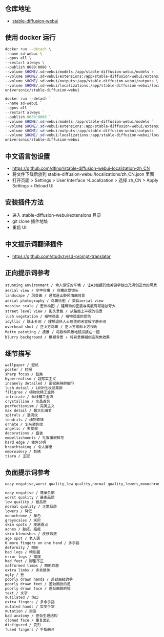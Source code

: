 ## 仓库地址
 - [stable-diffusion-webui](https://github.com/AUTOMATIC1111/stable-diffusion-webui)
## 使用 docker 运行
```bash
docker run --detach \
--name sd-webui \
--gpus all \
--restart always \
--publish 8080:8080 \
--volume $HOME/.sd-webui/models:/app/stable-diffusion-webui/models \
--volume $HOME/.sd-webui/extensions:/app/stable-diffusion-webui/extensions \
--volume $HOME/.sd-webui/outputs:/app/stable-diffusion-webui/outputs \
--volume $HOME/.sd-webui/localizations:/app/stable-diffusion-webui/localizations \
universonic/stable-diffusion-webui
```
```powershell
docker run --detach `
--name sd-webui `
--gpus all `
--restart always `
--publish 8080:8080 `
--volume $HOME/.sd-webui/models:/app/stable-diffusion-webui/models `
--volume $HOME/.sd-webui/extensions:/app/stable-diffusion-webui/extensions `
--volume $HOME/.sd-webui/outputs:/app/stable-diffusion-webui/outputs `
--volume $HOME/.sd-webui/localizations:/app/stable-diffusion-webui/localizations `
universonic/stable-diffusion-webui
```

## 中文语言包设置
- https://github.com/dtlnor/stable-diffusion-webui-localization-zh_CN
- 将文件下载后放到 stable-diffusion-webui/localizations/zh_CN.json 里面
- 打开页面 > Settings > User Interface >Localization > 选择 zh_CN > Apply Settings > Reload UI

## 安装插件方法
- 进入 stable-diffusion-webui/extensions 目录
- git clone 插件地址
- 重启 UI

## 中文提示词翻译插件
- https://github.com/studyzy/sd-prompt-translator

## 正向提示词参考
```
stunning environment / 令人惊讶的环境 / 让AI根据其他关键字做出充满创造力的风景
aerial view / 空中鸟瞰 / 鸟瞰远景镜头
landscape / 风景画 / 通常是山野风情画背景
aerial photography / 鸟瞰绘图 / 类似aerial view
massive scale / 宏伟构图 / 建筑物的密度与高度有可能被夸大
street level view / 街头景色 / 从路面上平视的街景
lush vegetation / 植物茂盛 / 植物茂盛的景色
idyllic / 瑞士乡间 / 理想退休人士居住的天堂般宁静乡间
overhead shot / 正上方鸟瞰 / 正上方或斜上方视角
Matte painting / 接景 / 将数种风景地貌拼接在一起
blurry background / 模糊背景 / 将背景模糊创造聚焦效果
```
## 细节描写
```bash
wallpaper / 壁纸
poster / 挂报
sharp focus / 鋭焦
hyperrealism / 超写实主义
insanely detailed / 密密麻麻的细节
lush detail / LUSH化妆品美颜
filigree / 植物纹精工金饰
intricate / 丝线精工金饰
crystalline / 水晶首饰
perfectionism / 完美主义
max detail / 最大化细节
spirals / 漩涡纹
tendrils / 植物首饰
ornate / 复杂装饰纹
angelic / 天使般
decorations / 盛装
embellishments / 礼服镶嵌碎花
hard edge / 棱角分明
breathtaking / 令人屏息
embroidery / 刺綉
tiara / 王冠
```

## 负面提示词参考
```bash
easy negative,worst quality,low quality,normal quality,lowers,monochrome,grayscales,skin spots,acnes,skin blemishes,age spot,6 more fingers on one hand,deformity,bad legs,error legs,bad feet,malformed limbs,extra limbs,ugly,poorly drawn hands,poorly drawn feet.poorly drawn face,text,mutilated,extra fingers,mutated hands,mutation,bad anatomy,cloned face,disfigured,fused fingers
```

```bash
easy negative / 简单负面
worst quality / 最差品质
low quality / 低品质
normal quality / 正常品质
lowers / 降低
monochrome / 单色
grayscales / 灰阶
skin spots / 皮肤斑点
acnes / 脓疮，痘疤
skin blemishes / 皮肤瑕疵
age spot / 老人斑
6 more fingers on one hand / 多手指
deformity / 畸形
bad legs / 畸形腿
error legs / 错腿
bad feet / 脚型不正
malformed limbs / 畸形四肢
extra limbs / 多余肢体
ugly / 丑
poorly drawn hands / 差劲画技的手
poorly drawn feet / 差劲画技的足
poorly drawn face / 差劲画技的脸
text / 文字
mutilated / 伤口
extra fingers / 多余手指
mutated hands / 突变手掌
mutation / 突变
bad anatomy / 差劲生理结构
cloned face / 重复面孔
disfigured / 变形
fused fingers / 手指融合
```